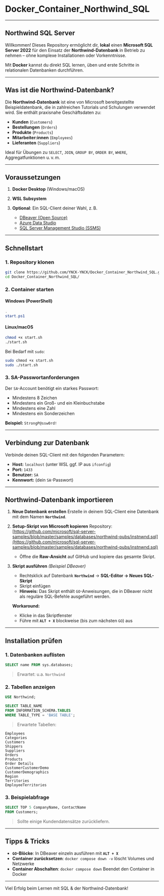 # Docker\_Container\_Northwind\_SQL

---

##  Northwind SQL Server

Willkommen! Dieses Repository ermöglicht dir, **lokal** einen **Microsoft SQL Server 2022** für den Einsatz der **Northwind-Datenbank** in Betrieb zu nehmen – ohne komplexe Installationen oder Vorkenntnisse.

Mit **Docker** kannst du direkt SQL lernen, üben und erste Schritte in relationalen Datenbanken durchführen.

---

## Was ist die Northwind-Datenbank?

Die **Northwind-Datenbank** ist eine von Microsoft bereitgestellte Beispieldatenbank, die in zahlreichen Tutorials und Schulungen verwendet wird. Sie enthält praxisnahe Geschäftsdaten zu:

* **Kunden** (`Customers`)
* **Bestellungen** (`Orders`)
* **Produkte** (`Products`)
* **Mitarbeiter\:innen** (`Employees`)
* **Lieferanten** (`Suppliers`)

Ideal für Übungen zu `SELECT`, `JOIN`, `GROUP BY`, `ORDER BY`, `WHERE`, Aggregatfunktionen u. v. m.

---

## Voraussetzungen

1. **Docker Desktop** (Windows/macOS)
2. **WSL Subsystem**
3. **Optional**: Ein SQL-Client deiner Wahl, z. B.

   * [DBeaver (Open Source)](https://dbeaver.io/)
   * [Azure Data Studio](https://learn.microsoft.com/de-de/sql/azure-data-studio/)
   * [SQL Server Management Studio (SSMS)](https://learn.microsoft.com/de-de/sql/ssms/)

---

## Schnellstart

### 1. Repository klonen

```bash
git clone https://github.com/YNCK-YNCK/Docker_Container_Northwind_SQL.git
cd Docker_Container_Northwind_SQL/
```

### 2. Container starten

#### Windows (PowerShell)

```powershell
.
start.ps1
```

#### Linux/macOS

```bash
chmod +x start.sh
./start.sh
```

Bei Bedarf mit `sudo`:

```bash
sudo chmod +x start.sh
sudo ./start.sh
```

### 3. SA-Passwortanforderungen

Der `SA`-Account benötigt ein starkes Passwort:

* Mindestens 8 Zeichen
* Mindestens ein Groß- und ein Kleinbuchstabe
* Mindestens eine Zahl
* Mindestens ein Sonderzeichen

**Beispiel:** `StrongP@ssw0rd!`

---

## Verbindung zur Datenbank

Verbinde deinen SQL-Client mit den folgenden Parametern:

* **Host:** `localhost` (unter WSL ggf. IP aus `ifconfig`)
* **Port:** `1433`
* **Benutzer:** `SA`
* **Kennwort:** (dein `SA`-Passwort)

---

## Northwind-Datenbank importieren

1. **Neue Datenbank erstellen**
   Erstelle in deinem SQL-Client eine Datenbank mit dem Namen **`Northwind`**.

2. **Setup-Skript von Microsoft kopieren**
   Repository: [https://github.com/microsoft/sql-server-samples/blob/master/samples/databases/northwind-pubs/instnwnd.sql](https://github.com/microsoft/sql-server-samples/blob/master/samples/databases/northwind-pubs/instnwnd.sql)

   * Öffne die **Raw-Ansicht** auf GitHub und kopiere das gesamte Skript.

3. **Skript ausführen** *(Beispiel DBeaver)*

   * Rechtsklick auf Datenbank **`Northwind`** → **SQL-Editor → Neues SQL-Skript**
   * Skript einfügen
   * **Hinweis:** Das Skript enthält `GO`-Anweisungen, die in DBeaver nicht als reguläre SQL-Befehle ausgeführt werden.

   **Workaround:**

   * Klicke in das Skriptfenster
   * Führe mit **`ALT + X`** blockweise (bis zum nächsten `GO`) aus

---

## Installation prüfen

### 1. Datenbanken auflisten

```sql
SELECT name FROM sys.databases;
```

> Erwartet: u.a. `Northwind`

### 2. Tabellen anzeigen

```sql
USE Northwind;

SELECT TABLE_NAME
FROM INFORMATION_SCHEMA.TABLES
WHERE TABLE_TYPE = 'BASE TABLE';
```

> Erwartete Tabellen:

```
Employees
Categories
Customers
Shippers
Suppliers
Orders
Products
Order Details
CustomerCustomerDemo
CustomerDemographics
Region
Territories
EmployeeTerritories
```

### 3. Beispielabfrage

```sql
SELECT TOP 5 CompanyName, ContactName
FROM Customers;
```

> Sollte einige Kundendatensätze zurückliefern.

---

##  Tipps & Tricks

* **`GO`-Blöcke**: In DBeaver einzeln ausführen mit **`ALT + X`**
* **Container zurücksetzen**: `docker compose down -v` löscht Volumes und Netzwerke
* **Container Abschalten**: `docker compose down` Beendet den Container in Docker

---

Viel Erfolg beim Lernen mit SQL & der Northwind-Datenbank! 

